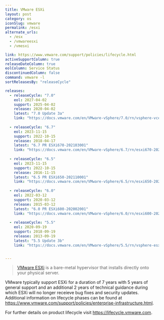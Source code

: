 ```yaml
---
title: VMware ESXi
layout: post
category: os
iconSlug: vmware
permalink: /esxi
alternate_urls:
  - /esx
  - /vmwareesxi
  - /vmesxi

link: https://www.vmware.com/support/policies/lifecycle.html
activeSupportColumn: true
releaseDateColumn: true
eolColumn: Service Status
discontinuedColumn: false
command: vmware -l
sortReleasesBy: "releaseCycle"

releases:
  - releaseCycle: "7.0"
    eol: 2027-04-02
    support: 2025-04-02
    release: 2020-04-02
    latest: "7.0 Update 3a"
    link: "https://docs.vmware.com/en/VMware-vSphere/7.0/rn/vsphere-vcenter-server-70u3a-release-notes.html"
    
  - releaseCycle: "6.7"
    eol: 2023-11-15
    support: 2022-10-15
    release: 2018-04-17
    latest: "6.7 PR ESXi670-202103001"
    link: "https://docs.vmware.com/en/VMware-vSphere/6.7/rn/esxi670-202103001.html"
    
  - releaseCycle: "6.5"
    eol: 2023-11-15
    support: 2022-10-15
    release: 2016-11-15
    latest: "6.5 PR ESXi650-202110001"
    link: "https://docs.vmware.com/en/VMware-vSphere/6.5/rn/esxi650-202110001.html"
    
  - releaseCycle: "6.0"
    eol: 2022-03-12
    support: 2020-03-12
    release: 2015-03-12
    latest: "6.0 PR ESXi600-202002001"
    link: "https://docs.vmware.com/en/VMware-vSphere/6.0/rn/esxi600-202002001.html"
    
  - releaseCycle: "5.5"
    eol: 2020-09-19
    support: 2018-09-19
    release: 2013-09-19
    latest: "5.5 Update 3b"
    link: "https://docs.vmware.com/en/VMware-vSphere/5.5/rn/vsphere-esxi-55u3b-release-notes.html"


---
```

> [VMware ESXi](https://www.vmware.com/products/esxi-and-esx.html) is a bare-metal hypervisor that installs directly onto your physical server.

VMware typically support ESXi for a duration of 7 years with 5 years of general support and an additional 2 years of technical guidance during which ESXi will no longer receieve bug fixes and security updates. Additional information on lifecycle phases can be found at <https://www.vmware.com/support/policies/enterprise-infrastructure.html>.

For further details on product lifecycle visit <https://lifecycle.vmware.com>.
